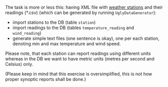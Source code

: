 The task is more or less this: having XML file with [weather stations](https://en.wikipedia.org/wiki/Weather_station#Personal_weather_station) and their readings (*.csv) (which can be generated by running `UglyDataGenerator`):

* import stations to the DB (table `station`)
* import readings to the DB (tables `temperature_reading` and `wind_reading`)
* generate simple text files (one sentence is okay), one per each station, denoting min and max temperature and wind speed.

Please note, that each station can report readings using different units whereas in the DB we want to have metric units (metres per second and Celsius) only.

(Please keep in mind that this exercise is oversimplified, this is not how proper synoptic reports shall be done.)
